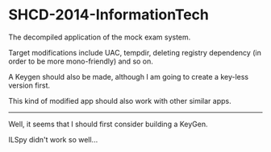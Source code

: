 SHCD-2014-InformationTech
====
The decompiled application of the mock exam system.

Target modifications include UAC, tempdir, deleting registry dependency (in order to be more mono-friendly) and so on.

A Keygen should also be made, although I am going to create a key-less version first.

This kind of modified app should also work with other similar apps. 

<hr />
Well, it seems that I should first consider building a KeyGen.

ILSpy didn't work so well...
